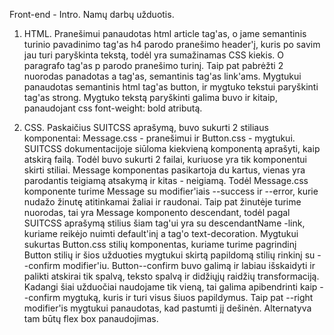 Front-end - Intro. Namų darbų užduotis.

1. HTML. Pranešimui panaudotas html article tag'as, o jame semantinis turinio pavadinimo 
tag'as h4 parodo pranešimo header'į, kuris po savim jau turi paryškinta tekstą, todėl yra 
sumažinamas CSS kiekis. O paragrafo tag'as p parodo pranešimo turinį. Taip pat pabrėžti 2 
nuorodas panadotas a tag'as, semantinis tag'as link'ams. Mygtukui panaudotas semantinis 
html tag'as button, ir mygtuko tekstui paryškinti tag'as strong. Mygtuko tekstą paryškinti 
galima buvo ir kitaip, panaudojant css font-weight: bold atributą.

2. CSS. Paskaičius SUITCSS aprašymą, buvo sukurti 2 stiliaus komponentai: Message.css - pranešimui
ir Button.css - mygtukui. SUITCSS dokumentacijoje siūloma kiekvieną komponentą aprašyti, kaip
atskirą failą. Todėl buvo sukurti 2 failai, kuriuose yra tik komponentui skirti stiliai.
Message komponentas pasikartoja du kartus, vienas yra parodantis teigiamą atsakymą ir kitas - neigiamą.
Todėl Message.css komponente turime Message su modifier'iais --success ir --error, kurie 
nudažo žinutę atitinkamai žaliai ir raudonai. Taip pat žinutėje turime nuorodas, tai yra Message 
komponento descendant, todėl pagal SUITCSS aprašymą stilius šiam tag'ui yra su descendantName -link,
kuriame reikėjo nuimti default'inį a tag'o text-decoration. Mygtukui sukurtas Button.css stilių komponentas,
kuriame turime pagrindinį Button stilių ir šios užduoties mygtukui skirtą papildomą stilių rinkinį su 
--confirm modifier'iu. Button--confirm buvo galimą ir labiau išskaidyti ir palikti atskirai tik spalvą,
teksto spalvą ir didžiųjų raidžių transformaciją. Kadangi šiai užduočiai naudojame tik vieną, tai galima
apibendrinti kaip --confirm mygtuką, kuris ir turi visus šiuos papildymus. Taip pat --right modifier'is mygtukui
panaudotas, kad pastumti jį dešinėn. Alternatyva tam būtų flex box panaudojimas.